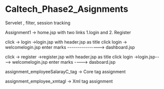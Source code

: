 # Caltech_Phase2_Asignments
Servelet , filter, session tracking


Assignment1 -> home.jsp with two links 1.login and 2. Register

click -> login ->login.jsp with header.jsp as title click login -> welcomelogin.jsp enter marks    ----------------> dashboard.jsp


click -> register ->register.jsp with header.jsp as title click login ->login.jsp----> welcomelogin.jsp enter marks ----> dasboard.jsp

assignment_employeeSalarayC_tag -> Core tag assignment

assignment_employee_xmtagl -> Xml tag assignment
